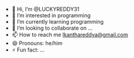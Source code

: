 - 👋 Hi, I’m @LUCKYREDDY31
- 👀 I’m interested in programming
- 🌱 I’m currently learning programming
- 💞️ I’m looking to collaborate on ...
- 📫 How to reach me lkanthareddya@gmail.com
- 😄 Pronouns: he/him
- ⚡ Fun fact: ...

<!---
LUCKYREDDY31/LUCKYREDDY31 is a ✨ special ✨ repository because its `README.md` (this file) appears on your GitHub profile.
You can click the Preview link to take a look at your changes.
--->
